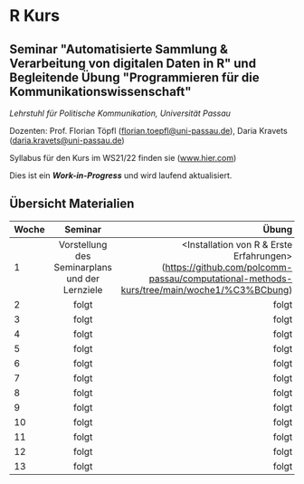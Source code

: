 # R Kurs

## Seminar "Automatisierte Sammlung & Verarbeitung von digitalen Daten in R" und Begleitende Übung "Programmieren für die Kommunikationswissenschaft"

*Lehrstuhl für Politische Kommunikation, Universität Passau* 

Dozenten: Prof. Florian Töpfl (<florian.toepfl@uni-passau.de>), Daria Kravets (<daria.kravets@uni-passau.de>)

Syllabus für den Kurs im WS21/22 finden sie <hier> (www.hier.com)
  
Dies ist ein ***Work-in-Progress*** und wird laufend aktualisiert.

Übersicht Materialien
---------------

| Woche  | Seminar       | Übung |
| -------|:-------------:| -----:|
| 1      | Vorstellung des Seminarplans und der Lernziele           | <Installation von R & Erste Erfahrungen> (https://github.com/polcomm-passau/computational-methods-kurs/tree/main/woche1/%C3%BCbung) |
| 2      | folgt           | folgt|
| 3      | folgt           | folgt|
| 4      | folgt           | folgt|
| 5      | folgt           | folgt|
| 6      | folgt           | folgt|
| 7      | folgt           | folgt|
| 8      | folgt           | folgt|
| 9      | folgt           | folgt|
| 10     | folgt           | folgt|
| 11     | folgt           | folgt|
| 12     | folgt           | folgt|
| 13     | folgt           | folgt|

